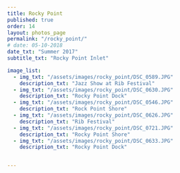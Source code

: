 ```yaml
---
title: Rocky Point  
published: true
order: 14
layout: photos_page
permalink: "/rocky_point/"
# date: 05-10-2018
date_txt: "Summer 2017"
subtitle_txt: "Rocky Point Inlet"

image_list:
  - img_txt: "/assets/images/rocky_point/DSC_0589.JPG"
    description_txt: "Jazz Show at Rib Festival"
  - img_txt: "/assets/images/rocky_point/DSC_0630.JPG"
    description_txt: "Rocky Point Dock"
  - img_txt: "/assets/images/rocky_point/DSC_0546.JPG"
    description_txt: "Rock Point Shore"
  - img_txt: "/assets/images/rocky_point/DSC_0626.JPG"
    description_txt: "Rib Festival"
  - img_txt: "/assets/images/rocky_point/DSC_0721.JPG"
    description_txt: "Rocky Point Shore"
  - img_txt: "/assets/images/rocky_point/DSC_0633.JPG"
    description_txt: "Rocky Point Dock"


---
```

